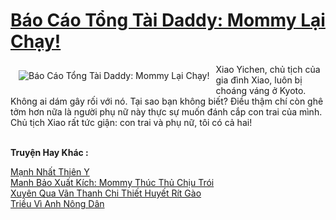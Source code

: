 <a href="https://truyentiki.com/bao-cao-tong-tai-daddy-mommy-lai-chay.33892/" title="Báo Cáo Tổng Tài Daddy: Mommy Lại Chạy!"><h1>Báo Cáo Tổng Tài Daddy: Mommy Lại Chạy!</h1></a><div style="display:table"><img align="right" style="float: left; padding: 10px;" src="https://truyentiki.com/a/img/str/src/33892.jpg" alt="Báo Cáo Tổng Tài Daddy: Mommy Lại Chạy!">Xiao Yichen, chủ tịch của gia đình Xiao, luôn bị choáng váng ở Kyoto. Không ai dám gây rối với nó. Tại sao bạn không biết? Điều thậm chí còn ghê tởm hơn nữa là người phụ nữ này thực sự muốn đánh cắp con trai của mình. Chủ tịch Xiao rất tức giận: con trai và phụ nữ, tôi có cả hai!</div><p><br><b>Truyện Hay Khác :</b></p><a href="https://truyentiki.com/manh-nhat-thien-y.33891/" alt="Mạnh Nhất Thiên Y">Mạnh Nhất Thiên Y</a><br/><a href="https://github.com/nownovels/top500/tree/master/truyenhay/33478/" alt="Manh Bảo Xuất Kích: Mommy Thúc Thủ Chịu Trói">Manh Bảo Xuất Kích: Mommy Thúc Thủ Chịu Trói</a><br/><a href="https://truyentiki.wordpress.com/2020/06/08/xuyen-qua-van-thanh-chi-thiet-huyet-rit-gao/" alt="Xuyên Qua Vãn Thanh Chi Thiết Huyết Rít Gào">Xuyên Qua Vãn Thanh Chi Thiết Huyết Rít Gào</a><br/><a href="https://github.com/nownovels/top500/tree/master/truyenhay/33557/" alt="Triều Vì Anh Nông Dân">Triều Vì Anh Nông Dân</a><br/>